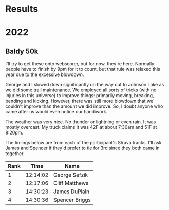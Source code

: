 # Results

# 2022
## Baldy 50k

I'll try to get these onto webscorer, but for now, they're here.  Normally
people have to finish by 9pm for it to count, but that rule was relaxed this
year due to the excessive blowdown.

George and I slowed down significantly on the way out to Johnson Lake
as we did some trail maintenance. We employed all sorts of tricks
(with no injuries in this universe) to improve things: primarily
moving, breaking, bending and kicking.  However, there was still more
blowdown that we couldn't improve than the amount we did improve. So,
I doubt anyone who came after us would even notice our handiwork.

The weather was very nice.  No thunder or lightning or even rain. It
was mostly overcast.  My truck claims it was 42F at about 7:30am and
51F at 8:20pm.

The timings below are from each of the participant's Strava tracks.  I'll
ask James and Spencer if they'd prefer to tie for 3rd since they both
came in together.


|Rank|Time|Name|
|----|----|----|
|1|12:14:02|George Sefzik|
|2|12:17:06|Cliff Matthews|
|3|14:30:23|James DuPlain|
|4|14:30:36|Spencer Briggs|.
